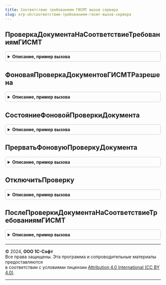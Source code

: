 ```yaml
---
title: Соответствие требованиям ГИСМТ вызов сервера
slug: erp-uh/соответствие-требованиям-гисмт-вызов-сервера
---
```



## ПроверкаДокументаНаСоответствиеТребованиямГИСМТ
<details style="margin: 1em 0; padding: 0.5em; border: 1px solid #ccc; border-radius: 6px;">

<summary style="font-weight: bold; cursor: pointer;">Описание, пример вызова</summary>

```bsl

Функция ПроверкаДокументаНаСоответствиеТребованиямГИСМТ(ПараметрыПроверки) Экспорт
```

Пример вызова
```bsl
Результат = СоответствиеТребованиямГИСМТВызовСервера.ПроверкаДокументаНаСоответствиеТребованиямГИСМТ(ПараметрыПроверки) 
```
</details>

## ФоноваяПроверкаДокументовГИСМТРазрешена
<details style="margin: 1em 0; padding: 0.5em; border: 1px solid #ccc; border-radius: 6px;">

<summary style="font-weight: bold; cursor: pointer;">Описание, пример вызова</summary>

```bsl

Функция ФоноваяПроверкаДокументовГИСМТРазрешена() Экспорт
```

Пример вызова
```bsl
Результат = СоответствиеТребованиямГИСМТВызовСервера.ФоноваяПроверкаДокументовГИСМТРазрешена() 
```
</details>

## СостояниеФоновойПроверкиДокумента
<details style="margin: 1em 0; padding: 0.5em; border: 1px solid #ccc; border-radius: 6px;">

<summary style="font-weight: bold; cursor: pointer;">Описание, пример вызова</summary>

```bsl

Функция СостояниеФоновойПроверкиДокумента(ИдентификаторЗадания, АдресРезультата) Экспорт
```

Пример вызова
```bsl
Результат = СоответствиеТребованиямГИСМТВызовСервера.СостояниеФоновойПроверкиДокумента(ИдентификаторЗадания, АдресРезультата) 
```
</details>

## ПрерватьФоновуюПроверкуДокумента
<details style="margin: 1em 0; padding: 0.5em; border: 1px solid #ccc; border-radius: 6px;">

<summary style="font-weight: bold; cursor: pointer;">Описание, пример вызова</summary>

```bsl

Процедура ПрерватьФоновуюПроверкуДокумента(ИдентификаторЗадания) Экспорт
```

Пример вызова
```bsl
СоответствиеТребованиямГИСМТВызовСервера.ПрерватьФоновуюПроверкуДокумента(ИдентификаторЗадания) 
```
</details>

## ОтключитьПроверку
<details style="margin: 1em 0; padding: 0.5em; border: 1px solid #ccc; border-radius: 6px;">

<summary style="font-weight: bold; cursor: pointer;">Описание, пример вызова</summary>

```bsl

Процедура ОтключитьПроверку(ДанныеДляИзменения) Экспорт
```

Пример вызова
```bsl
СоответствиеТребованиямГИСМТВызовСервера.ОтключитьПроверку(ДанныеДляИзменения) 
```
</details>

## ПослеПроверкиДокументаНаСоответствиеТребованиямГИСМТ
<details style="margin: 1em 0; padding: 0.5em; border: 1px solid #ccc; border-radius: 6px;">

<summary style="font-weight: bold; cursor: pointer;">Описание, пример вызова</summary>

```bsl

Процедура ПослеПроверкиДокументаНаСоответствиеТребованиямГИСМТ(РезультатФоновогоЗадания) Экспорт
```

Пример вызова
```bsl
СоответствиеТребованиямГИСМТВызовСервера.ПослеПроверкиДокументаНаСоответствиеТребованиямГИСМТ(РезультатФоновогоЗадания) 
```
</details>

---

© 2024, **ООО 1С-Софт**  
Все права защищены. Эта программа и сопроводительные материалы предоставляются  
в соответствии с условиями лицензии [Attribution 4.0 International (CC BY 4.0)](https://creativecommons.org/licenses/by/4.0/legalcode).

---
